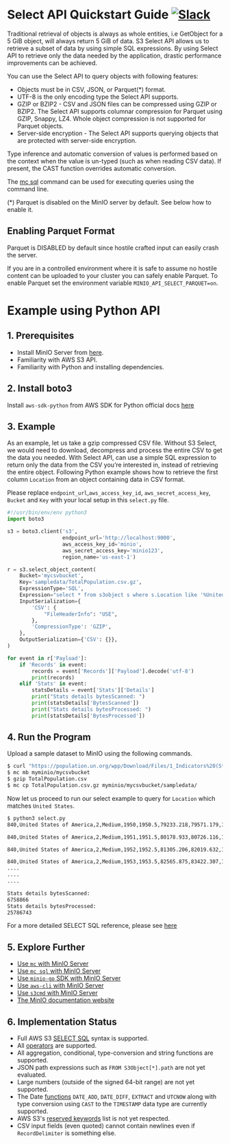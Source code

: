 # Select API Quickstart Guide [![Slack](https://slack.min.io/slack?type=svg)](https://slack.min.io)
Traditional retrieval of objects is always as whole entities, i.e GetObject for a 5 GiB object, will always return 5 GiB of data. S3 Select API allows us to retrieve a subset of data by using simple SQL expressions. By using Select API to retrieve only the data needed by the application, drastic performance improvements can be achieved.

You can use the Select API to query objects with following features:

- Objects must be in CSV, JSON, or Parquet(*) format. 
- UTF-8 is the only encoding type the Select API supports.
- GZIP or BZIP2 - CSV and JSON files can be compressed using GZIP or BZIP2. The Select API supports columnar compression for Parquet using GZIP, Snappy, LZ4. Whole object compression is not supported for Parquet objects.
- Server-side encryption - The Select API supports querying objects that are protected with server-side encryption.

Type inference and automatic conversion of values is performed based on the context when the value is un-typed (such as when reading CSV data). If present, the CAST function overrides automatic conversion.

The [mc sql](https://docs.min.io/docs/minio-client-complete-guide.html#sql) command can be used for executing queries using the command line. 

(*) Parquet is disabled on the MinIO server by default. See below how to enable it.

## Enabling Parquet Format

Parquet is DISABLED by default since hostile crafted input can easily crash the server.

If you are in a controlled environment where it is safe to assume no hostile content can be uploaded to your cluster you can safely enable Parquet.
To enable Parquet set the environment variable `MINIO_API_SELECT_PARQUET=on`.

# Example using Python API 

## 1. Prerequisites
- Install MinIO Server from [here](http://docs.min.io/docs/minio-quickstart-guide).
- Familiarity with AWS S3 API.
- Familiarity with Python and installing dependencies.

## 2. Install boto3
Install `aws-sdk-python` from AWS SDK for Python official docs [here](https://aws.amazon.com/sdk-for-python/)

## 3. Example
As an example, let us take a gzip compressed CSV file. Without S3 Select, we would need to download, decompress and process the entire CSV to get the data you needed. With Select API, can use a simple SQL expression to return only the data from the CSV you’re interested in, instead of retrieving the entire object. Following Python example shows how to retrieve the first column `Location` from an object containing data in CSV format.

Please replace ``endpoint_url``,``aws_access_key_id``, ``aws_secret_access_key``, ``Bucket`` and ``Key`` with your local setup in this ``select.py`` file.

```py
#!/usr/bin/env/env python3
import boto3

s3 = boto3.client('s3',
                  endpoint_url='http://localhost:9000',
                  aws_access_key_id='minio',
                  aws_secret_access_key='minio123',
                  region_name='us-east-1')

r = s3.select_object_content(
    Bucket='mycsvbucket',
    Key='sampledata/TotalPopulation.csv.gz',
    ExpressionType='SQL',
    Expression="select * from s3object s where s.Location like '%United States%'",
    InputSerialization={
        'CSV': {
            "FileHeaderInfo": "USE",
        },
        'CompressionType': 'GZIP',
    },
    OutputSerialization={'CSV': {}},
)

for event in r['Payload']:
    if 'Records' in event:
        records = event['Records']['Payload'].decode('utf-8')
        print(records)
    elif 'Stats' in event:
        statsDetails = event['Stats']['Details']
        print("Stats details bytesScanned: ")
        print(statsDetails['BytesScanned'])
        print("Stats details bytesProcessed: ")
        print(statsDetails['BytesProcessed'])
```

## 4. Run the Program
Upload a sample dataset to MinIO using the following commands.
```sh
$ curl "https://population.un.org/wpp/Download/Files/1_Indicators%20(Standard)/CSV_FILES/WPP2019_TotalPopulationBySex.csv" > TotalPopulation.csv
$ mc mb myminio/mycsvbucket
$ gzip TotalPopulation.csv
$ mc cp TotalPopulation.csv.gz myminio/mycsvbucket/sampledata/
```

Now let us proceed to run our select example to query for `Location` which matches `United States`.
```sh
$ python3 select.py
840,United States of America,2,Medium,1950,1950.5,79233.218,79571.179,158804.395

840,United States of America,2,Medium,1951,1951.5,80178.933,80726.116,160905.035

840,United States of America,2,Medium,1952,1952.5,81305.206,82019.632,163324.851

840,United States of America,2,Medium,1953,1953.5,82565.875,83422.307,165988.190
....
....
....

Stats details bytesScanned:
6758866
Stats details bytesProcessed:
25786743
```

For a more detailed SELECT SQL reference, please see [here](https://docs.aws.amazon.com/AmazonS3/latest/dev/s3-glacier-select-sql-reference-select.html)

## 5. Explore Further
- [Use `mc` with MinIO Server](https://docs.min.io/docs/minio-client-quickstart-guide)
- [Use `mc sql` with MinIO Server](https://docs.min.io/docs/minio-client-complete-guide.html#sql)
- [Use `minio-go` SDK with MinIO Server](https://docs.min.io/docs/golang-client-quickstart-guide)
- [Use `aws-cli` with MinIO Server](https://docs.min.io/docs/aws-cli-with-minio)
- [Use `s3cmd` with MinIO Server](https://docs.min.io/docs/s3cmd-with-minio)
- [The MinIO documentation website](https://docs.min.io)

## 6. Implementation Status
- Full AWS S3 [SELECT SQL](https://docs.aws.amazon.com/AmazonS3/latest/dev/s3-glacier-select-sql-reference-select.html) syntax is supported.
- All [operators](https://docs.aws.amazon.com/AmazonS3/latest/dev/s3-glacier-select-sql-reference-operators.html) are supported.
- All aggregation, conditional, type-conversion and string functions are supported.
- JSON path expressions such as `FROM S3Object[*].path` are not yet evaluated.
- Large numbers (outside of the signed 64-bit range) are not yet supported.
- The Date [functions](https://docs.aws.amazon.com/AmazonS3/latest/dev/s3-glacier-select-sql-reference-date.html) `DATE_ADD`, `DATE_DIFF`, `EXTRACT` and `UTCNOW` along with type conversion using `CAST` to the `TIMESTAMP` data type are currently supported.
- AWS S3's [reserved keywords](https://docs.aws.amazon.com/AmazonS3/latest/dev/s3-glacier-select-sql-reference-keyword-list.html) list is not yet respected.
- CSV input fields (even quoted) cannot contain newlines even if `RecordDelimiter` is something else.
